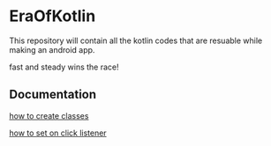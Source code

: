 
# EraOfKotlin
This repository will contain all the kotlin codes that 
are resuable while making an android app.

fast and steady wins the race!



## Documentation

[how to create classes](https://github.com/Raj2001-cel/EraOfKotlin/blob/main/src/Class.kt)

[how to set on click listener](https://github.com/Raj2001-cel/EraOfKotlin/blob/main/src/ButtonClick.kt)  
